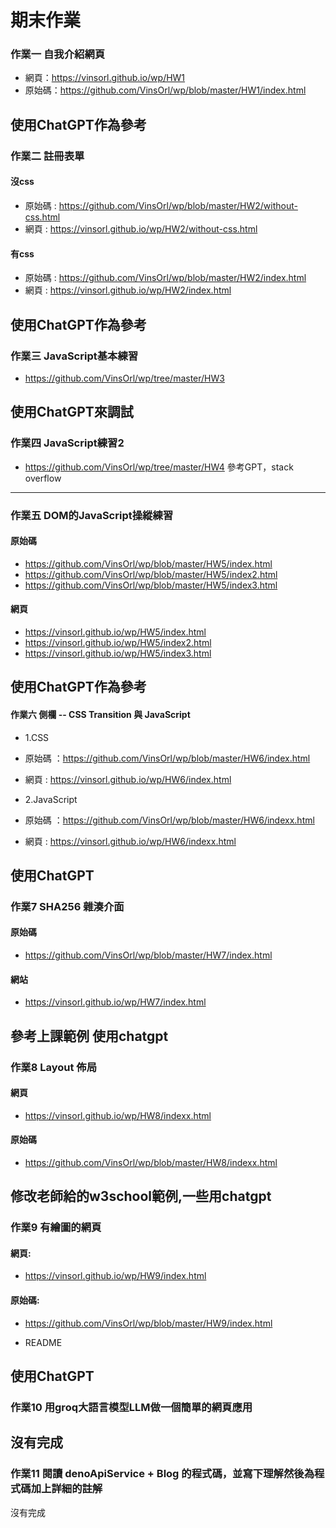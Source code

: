 # 期末作業
### 作業一 自我介紹網頁
* 網頁：https://vinsorl.github.io/wp/HW1
* 原始碼：https://github.com/VinsOrl/wp/blob/master/HW1/index.html

使用ChatGPT作為參考
---
### 作業二 註冊表單

#### 沒css
* 原始碼 : https://github.com/VinsOrl/wp/blob/master/HW2/without-css.html
* 網頁 : https://vinsorl.github.io/wp/HW2/without-css.html
#### 有css
* 原始碼 : https://github.com/VinsOrl/wp/blob/master/HW2/index.html
* 網頁 : https://vinsorl.github.io/wp/HW2/index.html

使用ChatGPT作為參考
---
### 作業三 JavaScript基本練習
* https://github.com/VinsOrl/wp/tree/master/HW3

使用ChatGPT來調試
---
### 作業四 JavaScript練習2
* https://github.com/VinsOrl/wp/tree/master/HW4
參考GPT，stack overflow
---
### 作業五 DOM的JavaScript操縱練習
#### 原始碼
* https://github.com/VinsOrl/wp/blob/master/HW5/index.html
* https://github.com/VinsOrl/wp/blob/master/HW5/index2.html
* https://github.com/VinsOrl/wp/blob/master/HW5/index3.html
#### 網頁
* https://vinsorl.github.io/wp/HW5/index.html
* https://vinsorl.github.io/wp/HW5/index2.html
* https://vinsorl.github.io/wp/HW5/index3.html

使用ChatGPT作為參考
---
#### 作業六 側欄 -- CSS Transition 與 JavaScript

* 1.CSS 
* 原始碼 ：https://github.com/VinsOrl/wp/blob/master/HW6/index.html
* 網頁 : https://vinsorl.github.io/wp/HW6/index.html

* 2.JavaScript
* 原始碼 ：https://github.com/VinsOrl/wp/blob/master/HW6/indexx.html
* 網頁 : https://vinsorl.github.io/wp/HW6/indexx.html

使用ChatGPT
---
### 作業7 SHA256 雜湊介面
#### 原始碼
* https://github.com/VinsOrl/wp/blob/master/HW7/index.html
#### 網站
* https://vinsorl.github.io/wp/HW7/index.html

參考上課範例 使用chatgpt
---
### 作業8 Layout 佈局
#### 網頁
* https://vinsorl.github.io/wp/HW8/indexx.html

#### 原始碼
* https://github.com/VinsOrl/wp/blob/master/HW8/indexx.html

修改老師給的w3school範例,一些用chatgpt
---

### 作業9 有繪圖的網頁
#### 網頁:
* https://vinsorl.github.io/wp/HW9/index.html
#### 原始碼:
* https://github.com/VinsOrl/wp/blob/master/HW9/index.html

* README

使用ChatGPT
---
### 作業10 用groq大語言模型LLM做一個簡單的網頁應用
沒有完成
---
### 作業11 閱讀 denoApiService + Blog 的程式碼，並寫下理解然後為程式碼加上詳細的註解
沒有完成
